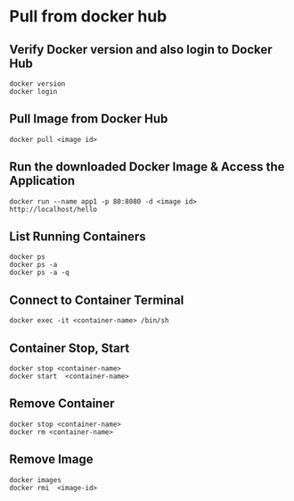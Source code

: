 # Pull from docker hub

## Verify Docker version and also login to Docker Hub

```
docker version
docker login
```

## Pull Image from Docker Hub

```
docker pull <image id>
```

## Run the downloaded Docker Image & Access the Application

```
docker run --name app1 -p 80:8080 -d <image id>
http://localhost/hello
```

## List Running Containers

```
docker ps
docker ps -a
docker ps -a -q
```

## Connect to Container Terminal

```
docker exec -it <container-name> /bin/sh
```

## Container Stop, Start

```
docker stop <container-name>
docker start  <container-name>
```

## Remove Container

```
docker stop <container-name>
docker rm <container-name>
```

## Remove Image

```
docker images
docker rmi  <image-id>
```
